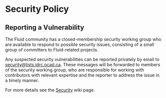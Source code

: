 # Security Policy

## Reporting a Vulnerability

The Fluid community has a closed-membership security working group who are available to respond to possible security issues, consisting of a small group of committers to Fluid-related projects.

Any suspected security vulnerabilities can be reported privately by email to [security@lists.idrc.ocad.ca](security@lists.idrc.ocad.ca). These messages will be forwarded to members of the security working group, who are responsible for working with contributors with relevant expertise and the reporter to address the issue in a timely manner.

For more details see the [Security](https://wiki.fluidproject.org/display/fluid/Security) wiki page.

